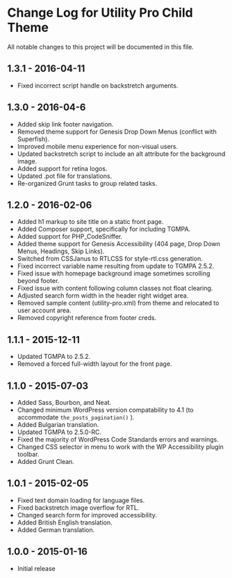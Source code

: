 # Change Log for Utility Pro Child Theme
All notable changes to this project will be documented in this file.

## 1.3.1 - 2016-04-11
- Fixed incorrect script handle on backstretch arguments.

## 1.3.0 - 2016-04-6
- Added skip link footer navigation.
- Removed theme support for Genesis Drop Down Menus (conflict with Superfish).
- Improved mobile menu experience for non-visual users.
- Updated backstretch script to include an alt attribute for the background image.
- Added support for retina logos.
- Updated .pot file for translations.
- Re-organized Grunt tasks to group related tasks.

## 1.2.0 - 2016-02-06
- Added h1 markup to site title on a static front page.
- Added Composer support, specifically for including TGMPA.
- Added support for PHP_CodeSniffer.
- Added theme support for Genesis Accessibility (404 page, Drop Down Menus, Headings, Skip Links).
- Switched from CSSJanus to RTLCSS for style-rtl.css generation.
- Fixed incorrect variable name resulting from update to TGMPA 2.5.2.
- Fixed issue with homepage background image sometimes scrolling beyond footer.
- Fixed issue with content following column classes not float clearing.
- Adjusted search form width in the header right widget area.
- Removed sample content (utility-pro.xml) from theme and relocated to user account area.
- Removed copyright reference from footer creds.

## 1.1.1 - 2015-12-11
- Updated TGMPA to 2.5.2.
- Removed a forced full-width layout for the front page.

## 1.1.0 - 2015-07-03
- Added Sass, Bourbon, and Neat.
- Changed minimum WordPress version compatability to 4.1 (to accommodate `the_posts_pagination()` ).
- Added Bulgarian translation.
- Updated TGMPA to 2.5.0-RC.
- Fixed the majority of WordPress Code Standards errors and warnings.
- Changed CSS selector in menu to work with the WP Accessibility plugin toolbar.
- Added Grunt Clean.

## 1.0.1 - 2015-02-05

- Fixed text domain loading for language files.
- Fixed backstretch image overflow for RTL.
- Changed search form for improved accessibility.
- Added British English translation.
- Added German translation.

## 1.0.0 - 2015-01-16

- Initial release

